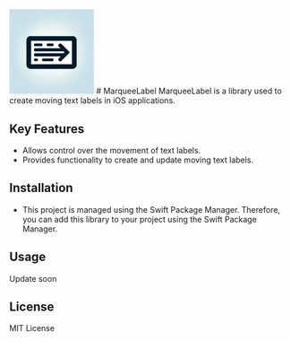 <img src="./marqueeLabel-icon.webp" width="30%"/>
# MarqueeLabel
MarqueeLabel is a library used to create moving text labels in iOS applications.

## Key Features
* Allows control over the movement of text labels.
* Provides functionality to create and update moving text labels.

## Installation
* This project is managed using the Swift Package Manager. Therefore, you can add this library to your project using the Swift Package Manager.

## Usage
Update soon

## License
MIT License
